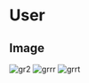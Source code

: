 # User

## Image
![gr2](https://github.com/user-attachments/assets/21c519dd-534b-4cc2-b8e1-4efec803cd27)
![grrr](https://github.com/user-attachments/assets/da406c20-a46c-41c2-b282-eeabcfbd943f)
![grrt](https://github.com/user-attachments/assets/b95bf2b1-4d11-4aff-bf20-c1deeb6f337c)

